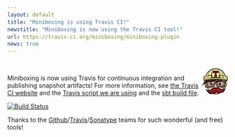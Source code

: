 ```yaml
---
layout: default
title: "Miniboxing is using Travis CI!"
newstitle: "Miniboxing is now using the Travis CI tool!"
url: https://travis-ci.org/miniboxing/miniboxing-plugin
news: true
---
```


<br/>

<img src="/images/travis.png" align="right"/>

Miniboxing is now using Travis for continuous integration and publishing snapshot artifacts! For more information, see [the Travis CI website](http://travis-ci.org) and the [Travis script we are using](https://github.com/miniboxing/miniboxing-plugin/blob/wip/.travis.yml) and the [sbt build file](https://github.com/miniboxing/miniboxing-plugin/blob/wip/project/Build.scala).

[![Build Status](https://travis-ci.org/miniboxing/miniboxing-plugin.png?branch=wip)](https://travis-ci.org/miniboxing/miniboxing-plugin)

Thanks to the [Github](http://github.com/)/[Travis](http://travis-ci.org/)/[Sonatype](http://www.sonatype.org/) teams for such wonderful (and free) tools!

